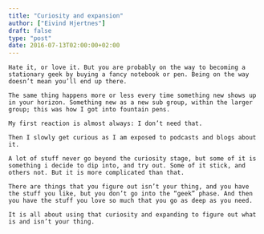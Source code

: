 ```yaml
---
title: "Curiosity and expansion"
author: ["Eivind Hjertnes"]
draft: false
type: "post"
date: 2016-07-13T02:00:00+02:00
---
```


<div class="HTML">
  <div></div>

<p>

</div>

```text
Hate it, or love it. But you are probably on the way to becoming a stationary geek by buying a fancy notebook or pen. Being on the way doesn’t mean you’ll end up there.
```

<div class="HTML">
  <div></div>

</p>

</div>

<div class="HTML">
  <div></div>

<p>

</div>

```text
The same thing happens more or less every time something new shows up in your horizon. Something new as a new sub group, within the larger group; this was how I got into fountain pens.
```

<div class="HTML">
  <div></div>

</p>

</div>

<div class="HTML">
  <div></div>

<p>

</div>

```text
My first reaction is almost always: I don’t need that.
```

<div class="HTML">
  <div></div>

</p>

</div>

<div class="HTML">
  <div></div>

<p>

</div>

```text
Then I slowly get curious as I am exposed to podcasts and blogs about it.
```

<div class="HTML">
  <div></div>

</p>

</div>

<div class="HTML">
  <div></div>

<p>

</div>

```text
A lot of stuff never go beyond the curiosity stage, but some of it is something i decide to dip into, and try out. Some of it stick, and others not. But it is more complicated than that.
```

<div class="HTML">
  <div></div>

</p>

</div>

<div class="HTML">
  <div></div>

<p>

</div>

```text
There are things that you figure out isn’t your thing, and you have the stuff you like, but you don’t go into the “geek” phase. And then you have the stuff you love so much that you go as deep as you need.
```

<div class="HTML">
  <div></div>

</p>

</div>

<div class="HTML">
  <div></div>

<p>

</div>

```text
It is all about using that curiosity and expanding to figure out what is and isn’t your thing.
```

<div class="HTML">
  <div></div>

</p>

</div>
